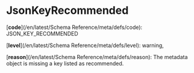 # JsonKeyRecommended

[**code**](/en/latest/Schema Reference/meta/defs/code): JSON_KEY_RECOMMENDED

[**level**](/en/latest/Schema Reference/meta/defs/level): warning,

[**reason**](/en/latest/Schema Reference/meta/defs/reason): The metadata object is missing a key listed as recommended.